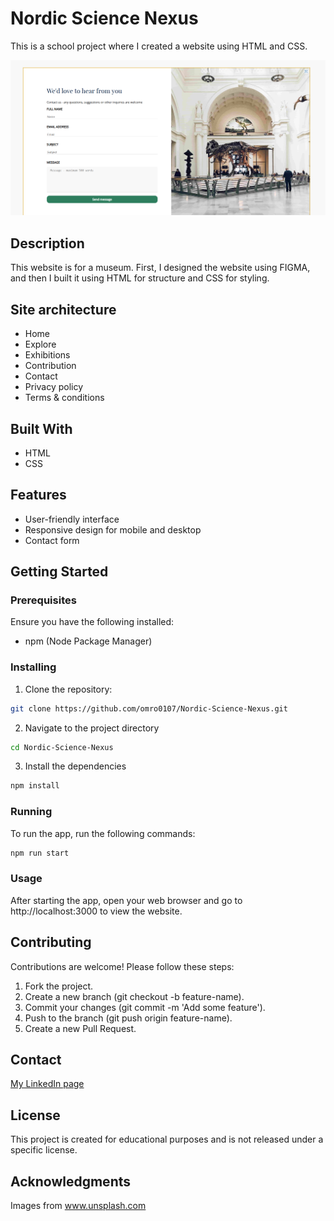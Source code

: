 # Nordic Science Nexus

This is a school project where I created a website using HTML and CSS.

![image](/img/nsn1.png)


## Description

This website is for a museum. First, I designed the website using FIGMA, and then I built it using HTML for structure and CSS for styling.

## Site architecture
- Home
- Explore
- Exhibitions
- Contribution
- Contact
- Privacy policy
- Terms & conditions

## Built With

- HTML
- CSS

## Features

- User-friendly interface
- Responsive design for mobile and desktop
- Contact form

## Getting Started

### Prerequisites

Ensure you have the following installed:
- npm (Node Package Manager)

### Installing

1. Clone the repository:

```bash
git clone https://github.com/omro0107/Nordic-Science-Nexus.git
```

2. Navigate to the project directory

```bash
cd Nordic-Science-Nexus
```

3. Install the dependencies

```bash
npm install
```

### Running

To run the app, run the following commands:

```bash
npm run start
```

### Usage
After starting the app, open your web browser and go to http://localhost:3000 to view the website.

## Contributing

Contributions are welcome! Please follow these steps:

1. Fork the project.
2. Create a new branch (git checkout -b feature-name).
3. Commit your changes (git commit -m 'Add some feature').
4. Push to the branch (git push origin feature-name).
5. Create a new Pull Request.

## Contact

[My LinkedIn page](https://www.linkedin.com/in/oda-marie-rosenkilde-9b0919287/)

## License

This project is created for educational purposes and is not released under a specific license.

## Acknowledgments

Images from www.unsplash.com
 